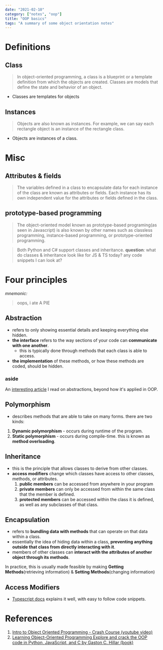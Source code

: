 ```yaml
---
date: "2021-02-10"
category: ["notes", "oop"]
title: "OOP basics"
tags: "A summary of some object orientation notes"
---
```


# Definitions

## Class
> In object-oriented programming, a class is a blueprint or a template definition from which the objects are created.
> Classes are models that define the state and behavior of an object.
- Classes are templates for objects

## Instances
 > Objects are also known as instances. For example, we can say each rectangle object is an instance of the rectangle class.
- Objects are instances of a class.

 # Misc 

 ## Attributes & fields
 > The variables defined in a class to encapsulate data for each instance of the class are known as attributes or fields. Each instance has its own independent value for the attributes or fields defined in the class.

 ## prototype-based programming
 > The object-oriented model known as prototype-based programing(as seen in Javascript) is also known by other names such as classless programming, instance-based programming, or prototype-oriented programming.

 > Both Python and C# support classes and inheritance.
 **question**: what do classes & inheritance look like for JS & TS today? any code snippets I can look at?

# Four principles
*mnemonic:*
> oops, i ate A PIE

## Abstraction
- refers to only showing essential details and keeping everything else hidden.
- **the interface** refers to the way sections of your code can **communicate with one another**.
  - this is typically done through methods that each class is able to access.
- **the implementation** of these methods, or how these methods are coded, should be hidden.


### aside
An [interesting article](https://www.joelonsoftware.com/2002/11/11/the-law-of-leaky-abstractions/) I read on abstractions, beyond how it's applied in OOP.

## Polymorphism
- describes methods that are able to take on many forms.
there are two kinds:
1. **Dynamic polymorphism** - occurs during runtime of the program.
2. **Static polymorphism** - occurs during compile-time. this is known as **method overloading**.

## Inheritance
- this is the principle that allows classes to derive from other classes.
- **access modifiers** change which classes have access to other classes, methods, or attributes.
  1. **public members** can be accessed from anywhere in your program
  2. **private members** can only be accessed from within the same class that the member is defined.  
  3. **protected members** can be accessed within the class it is defined, as well as any subclasses of that class.

## Encapsulation
- refers to **bundling data with methods** that can operate on that data within a class.
- essentially the idea of hiding data within a class, **preventing anything outside that class from directly interacting with it**.
- members of other classes can **interact with the attributes of another object through its methods**.

In practice, this is usually made feasible by making **Getting Methods**(retrieving information) & **Setting Methods**(changing information)

## Access Modifiers
- [Typescript docs](https://www.typescriptlang.org/docs/handbook/classes.html) explains it well, with easy to follow code snippets.

# References
1. [Intro to Object Oriented Programming - Crash Course (youtube video)](https://www.youtube.com/watch?v=SiBw7os-_zI&list=WL&index=6&ab_channel=freeCodeCamp.org)
2. [Learning Object-Oriented Programming Explore and crack the OOP code in Python, JavaScript, and C by Gaston C. Hillar (book)](https://www.amazon.com/Learning-Object-Oriented-Programming-Explore-JavaScript/dp/1785289632)